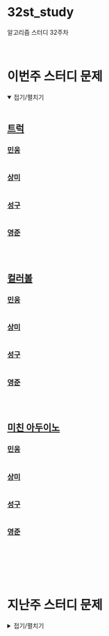 # 32st_study

알고리즘 스터디 32주차

<br/>

# 이번주 스터디 문제

<details markdown="1" open>
<summary>접기/펼치기</summary>

<br/>

## [트럭](https://www.acmicpc.net/problem/13335)

### [민웅](./트럭/민웅.py)

```py

```

### [상미](./트럭/상미.py)

```py

```

### [성구](./트럭/성구.py)

```py
```

### [영준](./트럭/영준.py)

```py
```

<br/>

## [컬러볼](https://www.acmicpc.net/problem/10800)

### [민웅](./컬러볼/민웅.py)

```py

```

### [상미](./컬러볼/상미.py)

```py

```

### [성구](./컬러볼/성구.py)

```py

```

### [영준](./컬러볼/영준.py)

```py
```

<br/>

## [미친 아두이노](https://www.acmicpc.net/problem/8972)

### [민웅](./미친%20아두이노/민웅.py)

```py
```

### [상미](./미친%20아두이노/상미.py)

```py

```

### [성구](./미친%20아두이노/성구.py)

```py
```

### [영준](./미친%20아두이노/영준.py)

```py

```

<br/>

</details>

<br/><br/>

# 지난주 스터디 문제

<details markdown="1">
<summary>접기/펼치기</summary>

<br/>

## [나무 높이](https://swexpertacademy.com/main/code/userProblem/userProblemDetail.do?contestProbId=AYFofW8qpXYDFAR4&categoryId=AYFofW8qpXYDFAR4&categoryType=CODE)

### [민웅](./나무%20높이/민웅.py)

```py
# SW_나무높이
# 30
# 3 2 5 5 5 4 4 5 2 4 3 4 3 5 5 2 5 4 2 5 2 1 5 4 4 3 2 4 2 4
# 2 3 0 0 0 1 1 0 3 1 2 1 2 0 0 3 0 1 3 0 3 4 0 1 1 2 3 1 3 1
# 2 0 0 0 0 1 1 0 0 1 2 1 2 0 0 0 0 1 0 0 0 4 0 1 1 2 0 1 0 1
# 1 1 1 1 1 1 1 1 1 2 2 2 2 2 2
# 14
# 2 2 2 3 2 2 3 4

# 짝수날이 많은예제
# 8
# 2 2 2 3 2 3 2 4
# 2 2 2 1 2 1 2 0
# 1 1 2 2 2 2 2
T = int(input())

for tc in range(1, T+1):
    N = int(input())
    trees = list(map(int, input().split()))
    goal = max(trees)

    for i in range(N):
        trees[i] = goal - trees[i]

    ans = 0
    # 홀수만큼 높이가 부족한날
    one = 0
    # 홀수만큼 높이가 부족한날에서 1씩 빼고 남은 전부
    remain = 0
    for i in range(N):
        tmp = trees[i]
        if tmp % 2:
            trees[i] -= 1
            # 높이가 홀수만큼 남는 날
            one += 1
        remain += trees[i]

    # (홀수날짜에서 1씩 빼고, 다 더한값) // 2 = 짝수날 기를수 있는날
    remain = remain//2

    # 3가지 경우로 나눠서
    if one > remain:
        # 홀수날짜가 많으면 짝수날을 전부 홀수날 사이사이에 끼워넣음 = remain*2
        # +1 다 넣고 바로 다음 첫날
        # 그 뒤로 남은 홀수날짜는 2일마다 한번씩 줄수있음 = 2*(one-1 + remain)
        ans = remain*2 + 1 + 2*(one-remain-1)
    elif one == remain:
        ans = remain*2
    else:
        # 짝수날짜가 많은경우 홀수날을 짝수날에 끼워넣음 = one*2
        # 남은 짝수날을 2가지 경우로 나눠서 채워넣음
        # 1. 짝수날에 물을줌
        # 2. 홀수날을 2번씩 사용해서 물을줌
        ans = one*2 + 2*(2*(remain-one)//3) + (2*(remain-one)%3)

    print(f'#{tc} {ans}')

```

### [상미](./나무%20높이/상미.py)

```py

```

### [성구](./나무%20높이/성구.py)

```py
```

### [영준](./나무%20높이/영준.py)

```py

```

 

</details>

<br/><br/>


